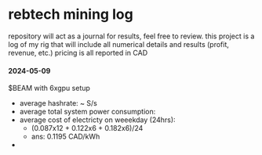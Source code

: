 # rebtech mining log 

repository will act as a journal for results, feel free to review.
this project is a log of my rig that will include all numerical details and results (profit, revenue, etc.)
pricing is all reported in CAD

#### 2024-05-09
$BEAM with 6xgpu setup
- average hashrate: ~ S/s
- average total system power consumption: 
- average cost of electricty on weeekday (24hrs):
  - (0.087x12 + 0.122x6 + 0.182x6)/24
  - ans: 0.1195 CAD/kWh
- 

